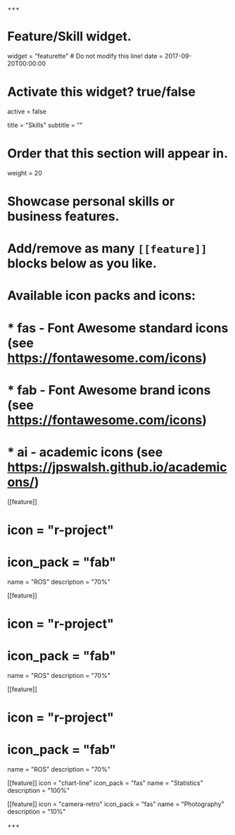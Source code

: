 +++
# Feature/Skill widget.
widget = "featurette"  # Do not modify this line!
date = 2017-09-20T00:00:00

# Activate this widget? true/false
active = false

title = "Skills"
subtitle = ""

# Order that this section will appear in.
weight = 20

# Showcase personal skills or business features.
#
# Add/remove as many `[[feature]]` blocks below as you like.
#
# Available icon packs and icons:
# * fas - Font Awesome standard icons (see https://fontawesome.com/icons)
# * fab - Font Awesome brand icons (see https://fontawesome.com/icons)
# * ai - academic icons (see https://jpswalsh.github.io/academicons/)

[[feature]]
  # icon = "r-project"
  # icon_pack = "fab"
  name = "ROS"
  description = "70%"

[[feature]]
  # icon = "r-project"
  # icon_pack = "fab"
  name = "ROS"
  description = "70%"


[[feature]]
  # icon = "r-project"
  # icon_pack = "fab"
  name = "ROS"
  description = "70%"



[[feature]]
  icon = "chart-line"
  icon_pack = "fas"
  name = "Statistics"
  description = "100%"  

[[feature]]
  icon = "camera-retro"
  icon_pack = "fas"
  name = "Photography"
  description = "10%"

+++
